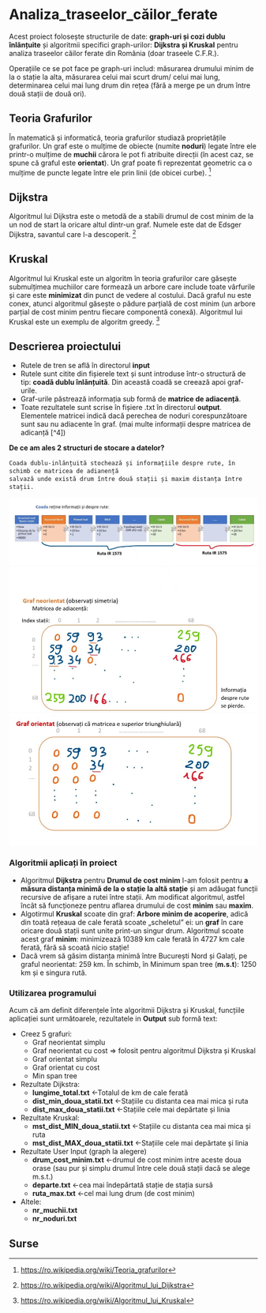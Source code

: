 # Analiza_traseelor_căilor_ferate
Acest proiect folosește structurile de date: **graph-uri și cozi dublu înlănțuite** și algoritmii specifici graph-urilor: **Dijkstra și Kruskal** pentru analiza traseelor căilor ferate din România (doar traseele C.F.R.).  

Operațiile ce se pot face pe graph-uri includ: măsurarea drumului minim de la o stație la alta, măsurarea celui mai scurt drum/ celui mai lung, determinarea celui mai lung drum din rețea (fără a merge pe un drum între două stații de două ori). 

## Teoria Grafurilor
În matematică și informatică, teoria grafurilor studiază proprietățile grafurilor. Un graf este o mulțime de obiecte (numite **noduri**) legate între ele printr-o mulțime de **muchii** cărora le pot fi atribuite direcții (în acest caz, se spune că graful este **orientat**). Un graf poate fi reprezentat geometric ca o mulțime de puncte legate între ele prin linii (de obicei curbe). [^1]

## Dijkstra
Algoritmul lui Dijkstra este o metodă de a stabili drumul de cost minim de la un nod de start la oricare altul dintr-un graf. Numele este dat de Edsger Dijkstra, savantul care l-a descoperit. [^2]

## Kruskal
Algoritmul lui Kruskal este un algoritm în teoria grafurilor care  găsește submulțimea muchiilor care formează un arbore care include toate vârfurile și care este **minimizat** din punct de vedere al costului. Dacă graful nu este conex, atunci algoritmul găsește o pădure parțială de cost minim (un arbore parțial de cost minim pentru fiecare componentă conexă). Algoritmul lui Kruskal este un exemplu de algoritm greedy. [^3]

## Descrierea proiectului
* Rutele de tren se află în directorul **input**
* Rutele sunt citite din fișierele text și sunt introduse într-o structură de tip: **coadă dublu înlănțuită**. Din această coadă se creează apoi graf-urile.
* Graf-urile păstrează informația sub formă de **matrice de adiacență**.
* Toate rezultatele sunt scrise în fișiere .txt în directorul **output**. Elementele matricei indică dacă perechea de noduri corespunzătoare sunt sau nu adiacente în graf. (mai multe informații despre matricea de adicanță [^4])  

**De ce am ales 2 structuri de stocare a datelor?**  
```
Coada dublu-inlănțuită stochează și informațiile despre rute, în schimb ce matricea de adianență 
salvază unde există drum între două stații și maxim distanța între stații.
```
![alt text](https://github.com/florin-daniel-marin/Analiza_traseelor_cailor_ferate/blob/main/images/coada.jpeg)
<img src="https://github.com/florin-daniel-marin/Analiza_traseelor_cailor_ferate/blob/main/images/graf_neorientat.jpeg" style="width:600px;"/>
<img src="https://github.com/florin-daniel-marin/Analiza_traseelor_cailor_ferate/blob/main/images/graf_orientat.jpeg" style="width:600px;"/>


### Algoritmii aplicați în proiect
* Algoritmul **Dijkstra** pentru **Drumul de cost minim** l-am folosit pentru **a măsura distanța minimă de la o stație la altă stație** și am adăugat funcții recursive de afișare a rutei între stații. Am modificat algoritmul, astfel încât să funcționeze pentru aflarea drumului de cost **minim** sau **maxim**. 
* Algotirmul **Kruskal** scoate din graf: **Arbore minim de acoperire**, adică din toată rețeaua de cale ferată scoate „scheletul” ei: un **graf** în care oricare două stații sunt unite print-un singur drum. Algoritmul scoate acest graf **minim**: minimizează 10389 km cale ferată în 4727 km cale ferată, fără să scoată nicio stație! 
* Dacă vrem să găsim distanța minimă între București Nord și Galați, pe graful neorientat: 259 km. În schimb, în Minimum span tree (**m.s.t**): 1250 km și e singura rută.

### Utilizarea programului
Acum că am definit diferențele înte algoritmii Dijkstra și Kruskal, funcțiile aplicației sunt următoarele, rezultatele in **Output** sub formă text:
- Creez 5 grafuri:
  - Graf neorientat simplu
  - Graf neorientat cu cost => folosit pentru algoritmul Dijkstra și Kruskal
  - Graf orientat simplu
  - Graf orientat cu cost
  - Min span tree
- Rezultate Dijkstra:
  - **lungime_total.txt** <-Totalul de km de cale ferată
  - **dist_min_doua_statii.txt** <-Stațiile cu distanta cea mai mica și ruta
  - **dist_max_doua_statii.txt** <-Stațiile cele mai depărtate și linia
- Rezultate Kruskal:
  - **mst_dist_MIN_doua_statii.txt** <-Stațiile cu distanta cea mai mica și ruta
  - **mst_dist_MAX_doua_statii.txt** <-Stațiile cele mai depărtate și linia
- Rezultate User Input (graph la alegere)
  - **drum_cost_minim.txt** <-drumul de cost minim intre aceste doua orase (sau pur și simplu drumul între cele două stații dacă se alege m.s.t.)
  - **departe.txt** <-cea mai îndepărtată stație de stația sursă
  - **ruta_max.txt** <-cel mai lung drum (de cost minim)
- Altele:
  - **nr_muchii.txt** 
  - **nr_noduri.txt**

## Surse
[^1]: https://ro.wikipedia.org/wiki/Teoria_grafurilor
[^2]: https://ro.wikipedia.org/wiki/Algoritmul_lui_Dijkstra
[^3]: https://ro.wikipedia.org/wiki/Algoritmul_lui_Kruskal
